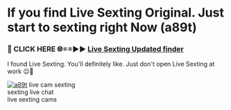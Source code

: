 # If you find Live Sexting Original. Just start to sexting right Now (a89t)

<h3>🔴 CLICK HERE 🌐==►► <a href="https://tinyurl.com/mtbk5fxa" rel="nofollow">Live Sexting Updated finder</a></h3>

I found Live Sexting. You'll definitely like. Just don't open Live Sexting at work 😉💬

[![a89t](https://i.imgur.com/Q8WKrnY.jpeg)](https://tinyurl.com/mtbk5fxa)
live cam sexting<br>
sexting live chat<br>
live sexting cams